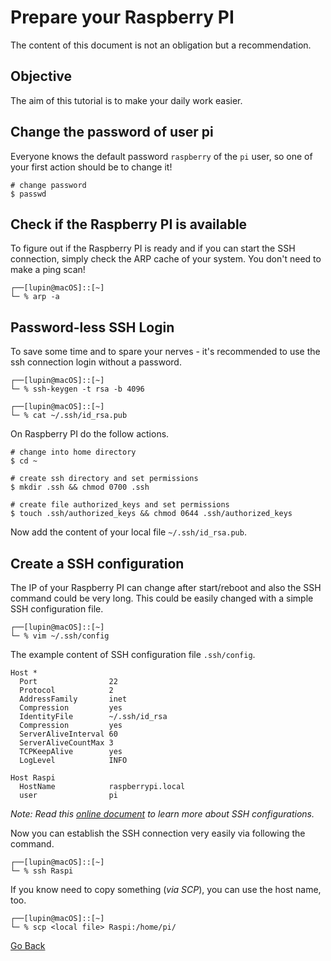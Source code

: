 # Prepare your Raspberry PI

The content of this document is not an obligation but a recommendation.

## Objective

The aim of this tutorial is to make your daily work easier.

## Change the password of user pi

Everyone knows the default password `raspberry` of the `pi` user, so one of your first action should be to change it!

```shell
# change password
$ passwd
```

## Check if the Raspberry PI is available

To figure out if the Raspberry PI is ready and if you can start the SSH connection, simply check the ARP cache of your system. You don't need to make a ping scan!

```shell
┌──[lupin@macOS]::[~]
└─ % arp -a
```

## Password-less SSH Login

To save some time and to spare your nerves - it's recommended to use the ssh connection login without a password.

```shell
┌──[lupin@macOS]::[~]
└─ % ssh-keygen -t rsa -b 4096

┌──[lupin@macOS]::[~]
└─ % cat ~/.ssh/id_rsa.pub
```

On Raspberry PI do the follow actions.

```shell
# change into home directory
$ cd ~

# create ssh directory and set permissions
$ mkdir .ssh && chmod 0700 .ssh

# create file authorized_keys and set permissions
$ touch .ssh/authorized_keys && chmod 0644 .ssh/authorized_keys
```

Now add the content of your local file `~/.ssh/id_rsa.pub`.

## Create a SSH configuration

The IP of your Raspberry PI can change after start/reboot and also the SSH command could be very long. This could be easily changed with a simple SSH configuration file.

```shell
┌──[lupin@macOS]::[~]
└─ % vim ~/.ssh/config
```

The example content of SSH configuration file `.ssh/config`.

```
Host *
  Port                22
  Protocol            2
  AddressFamily       inet
  Compression         yes
  IdentityFile        ~/.ssh/id_rsa
  Compression         yes
  ServerAliveInterval 60
  ServerAliveCountMax 3
  TCPKeepAlive        yes
  LogLevel            INFO

Host Raspi
  HostName            raspberrypi.local
  user                pi
```

_Note: Read this [online document](https://www.ssh.com/ssh/config/) to learn more about SSH configurations._

Now you can establish the SSH connection very easily via following the command.

```shell
┌──[lupin@macOS]::[~]
└─ % ssh Raspi
```

If you know need to copy something (_via SCP_), you can use the host name, too.

```shell
┌──[lupin@macOS]::[~]
└─ % scp <local file> Raspi:/home/pi/
```

[Go Back](../readme.md)
